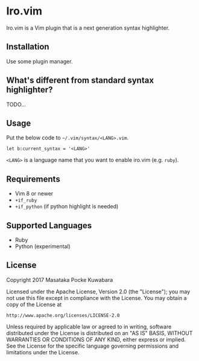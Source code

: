 Iro.vim
=====

Iro.vim is a Vim plugin that is a next generation syntax highlighter.




Installation
-------

Use some plugin manager.


What's different from standard syntax highlighter?
--------

TODO...


Usage
-------

Put the below code to `~/.vim/syntax/<LANG>.vim`.

```vim
let b:current_syntax = '<LANG>'
```

`<LANG>` is a language name that you want to enable iro.vim (e.g. `ruby`).

Requirements
-----


- Vim 8 or newer
- `+if_ruby` 
- `+if_python` (if python highlight is needed)

Supported Languages
----------

- Ruby
- Python (experimental)

License
-------

Copyright 2017 Masataka Pocke Kuwabara

Licensed under the Apache License, Version 2.0 (the "License");
you may not use this file except in compliance with the License.
You may obtain a copy of the License at

    http://www.apache.org/licenses/LICENSE-2.0

Unless required by applicable law or agreed to in writing, software
distributed under the License is distributed on an "AS IS" BASIS,
WITHOUT WARRANTIES OR CONDITIONS OF ANY KIND, either express or implied.
See the License for the specific language governing permissions and
limitations under the License.
